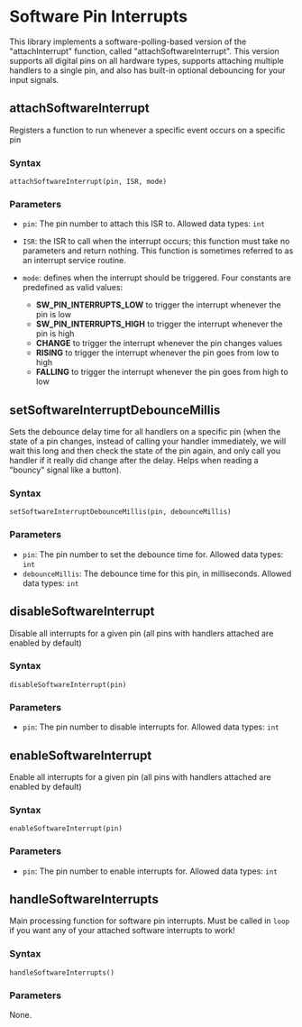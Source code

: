 # Software Pin Interrupts

This library implements a software-polling-based version of the "attachInterrupt" function, called
"attachSoftwareInterrupt". This version supports all digital pins on all hardware types, supports
attaching multiple handlers to a single pin, and also has built-in optional debouncing for your input
signals.

## attachSoftwareInterrupt

Registers a function to run whenever a specific event occurs on a specific pin

### Syntax

```attachSoftwareInterrupt(pin, ISR, mode)```

### Parameters

* ```pin```: The pin number to attach this ISR to. Allowed data types: ```int```
* ```ISR```: the ISR to call when the interrupt occurs; this function must take no
  parameters and return nothing. This function is sometimes referred to as an interrupt
  service routine.
* ```mode```: defines when the interrupt should be triggered. Four constants are
  predefined as valid values:

  * **SW_PIN_INTERRUPTS_LOW** to trigger the interrupt whenever the pin is low
  * **SW_PIN_INTERRUPTS_HIGH** to trigger the interrupt whenever the pin is high
  * **CHANGE** to trigger the interrupt whenever the pin changes values
  * **RISING** to trigger the interrupt whenever the pin goes from low to high
  * **FALLING** to trigger the interrupt whenever the pin goes from high to low

## setSoftwareInterruptDebounceMillis

Sets the debounce delay time for all handlers on a specific pin (when the state of a pin
changes, instead of calling your handler immediately, we will wait this long and then
check the state of the pin again, and only call you handler if it really did change after
the delay. Helps when reading a "bouncy" signal like a button).

### Syntax

```setSoftwareInterruptDebounceMillis(pin, debounceMillis)```

### Parameters

* ```pin```: The pin number to set the debounce time for. Allowed data types: ```int```
* ```debounceMillis```: The debounce time for this pin, in milliseconds. Allowed data types: ```int```

## disableSoftwareInterrupt

Disable all interrupts for a given pin (all pins with handlers attached are enabled by default)

### Syntax

```disableSoftwareInterrupt(pin)```


### Parameters

* ```pin```: The pin number to disable interrupts for. Allowed data types: ```int```

## enableSoftwareInterrupt

Enable all interrupts for a given pin (all pins with handlers attached are enabled by default)

### Syntax

```enableSoftwareInterrupt(pin)```


### Parameters

* ```pin```: The pin number to enable interrupts for. Allowed data types: ```int```

## handleSoftwareInterrupts

Main processing function for software pin interrupts. Must be called in ```loop```
if you want any of your attached software interrupts to work!

### Syntax

```handleSoftwareInterrupts()```

### Parameters

None.